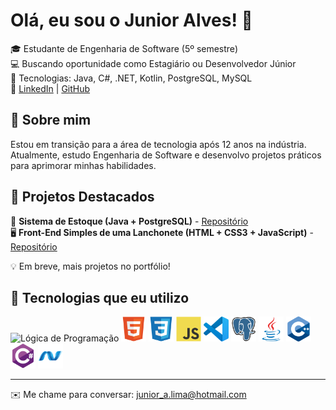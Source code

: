 # Olá, eu sou o Junior Alves! 👋  
🎓 Estudante de Engenharia de Software (5º semestre)  
💻 Buscando oportunidade como Estagiário ou Desenvolvedor Júnior  
🚀 Tecnologias: Java, C#, .NET, Kotlin, PostgreSQL, MySQL  
🔗 [LinkedIn](https://www.linkedin.com/in/-junior-a-lima/) | [GitHub](https://github.com/JRALVESLIMA)

## 📌 Sobre mim  
Estou em transição para a área de tecnologia após 12 anos na indústria. Atualmente, estudo Engenharia de Software e desenvolvo projetos práticos para aprimorar minhas habilidades.

## 🔹 Projetos Destacados  
🛒 **Sistema de Estoque (Java + PostgreSQL)** - [Repositório](https://github.com/JRALVESLIMA/projetoEscolar)  
🖥️ **Front-End Simples de uma Lanchonete (HTML + CSS3 + JavaScript)** - [Repositório](https://github.com/JRALVESLIMA/SiteEcommerce)

💡 Em breve, mais projetos no portfólio!  

## 🚀 Tecnologias que eu utilizo

<p align="left">
  <img src="https://cdn-icons-png.flaticon.com/512/2721/2721263.png" alt="Lógica de Programação" width="40" height="40"/>
  <img src="https://raw.githubusercontent.com/devicons/devicon/master/icons/html5/html5-original.svg" alt="HTML5" width="40" height="40"/>
  <img src="https://raw.githubusercontent.com/devicons/devicon/master/icons/css3/css3-original.svg" alt="CSS3" width="40" height="40"/>
  <img src="https://raw.githubusercontent.com/devicons/devicon/master/icons/javascript/javascript-original.svg" alt="JavaScript" width="40" height="40"/>
  <img src="https://raw.githubusercontent.com/devicons/devicon/master/icons/vscode/vscode-original.svg" alt="VS Code" width="40" height="40"/>
  <img src="https://raw.githubusercontent.com/devicons/devicon/master/icons/postgresql/postgresql-original.svg" alt="PostgreSQL" width="40" height="40"/>
  <img src="https://raw.githubusercontent.com/devicons/devicon/master/icons/java/java-original.svg" alt="Java" width="40" height="40"/>
  <img src="https://raw.githubusercontent.com/devicons/devicon/master/icons/cplusplus/cplusplus-original.svg" alt="C++" width="40" height="40"/>
  <img src="https://raw.githubusercontent.com/devicons/devicon/master/icons/csharp/csharp-original.svg" alt="C#" width="40" height="40"/>
  <img src="https://raw.githubusercontent.com/devicons/devicon/master/icons/dot-net/dot-net-original.svg" alt=".NET" width="40" height="40"/>
</p>


---
✉️ Me chame para conversar: junior_a.lima@hotmail.com
